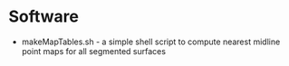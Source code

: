 # Software

* makeMapTables.sh  - a simple shell script to compute nearest midline point maps
                      for all segmented surfaces
